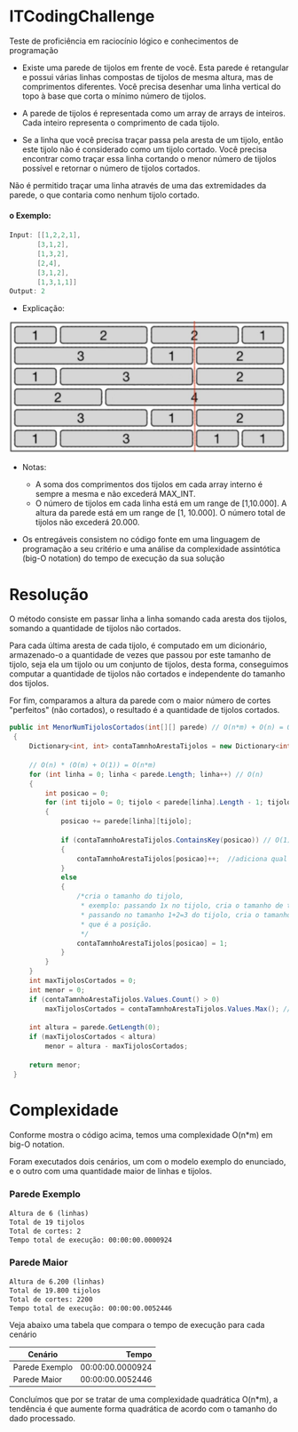 # ITCodingChallenge
Teste de proficiência em raciocínio lógico e conhecimentos de programação

- Existe uma parede de tijolos em frente de você. Esta parede é retangular e possui várias linhas compostas de tijolos de 
mesma altura, mas de comprimentos diferentes. Você precisa desenhar uma linha vertical do topo à base que corta o 
mínimo número de tijolos.

- A parede de tijolos é representada como um array de arrays de inteiros. Cada inteiro representa o comprimento de cada 
tijolo.

- Se a linha que você precisa traçar passa pela aresta de um tijolo, então este tijolo não é considerado como um tijolo 
cortado. Você precisa encontrar como traçar essa linha cortando o menor número de tijolos possível e retornar o número 
de tijolos cortados.

Não é permitido traçar uma linha através de uma das extremidades da parede, o que contaria como nenhum tijolo 
cortado.
#### o Exemplo:
```C#
Input: [[1,2,2,1],
       [3,1,2],
       [1,3,2],
       [2,4],
       [3,1,2],
       [1,3,1,1]]
Output: 2
```
- Explicação:
  
![](https://github.com/hidekkyro/ITCodingChallenge/blob/main/parede.jpg?raw=true)
- Notas:
  - A soma dos comprimentos dos tijolos em cada array interno é sempre a mesma e não excederá MAX_INT.
  - O número de tijolos em cada linha está em um range de [1,10.000]. A altura da parede está em um range de [1, 10.000]. O número total de tijolos não excederá 20.000.

- Os entregáveis consistem no código fonte em uma linguagem de programação a seu critério e uma análise da complexidade assintótica (big-O notation) do tempo de execução da sua solução



# Resolução

O método consiste em passar linha a linha somando cada aresta dos tijolos, somando a quantidade de tijolos não cortados.

Para cada última aresta de cada tijolo, é computado em um dicionário, armazenado-o a quantidade de vezes que passou por este tamanho de tijolo, seja ela um tijolo ou um conjunto de tijolos, desta forma, conseguimos computar a quantidade de tijolos não cortados e independente do tamanho dos tijolos.

For fim, comparamos a altura da parede com o maior número de cortes "perfeitos" (não cortados), o resultado é a quantidade de tijolos cortados.


```C#
public int MenorNumTijolosCortados(int[][] parede) // O(n*m) + O(n) = O(2n*m) = O(n*m)
 {
     Dictionary<int, int> contaTamnhoArestaTijolos = new Dictionary<int, int>();

     // O(n) * (O(m) + O(1)) = O(n*m)
     for (int linha = 0; linha < parede.Length; linha++) // O(n)
     {
         int posicao = 0;
         for (int tijolo = 0; tijolo < parede[linha].Length - 1; tijolo++)  // O(m)
         {
             posicao += parede[linha][tijolo];

             if (contaTamnhoArestaTijolos.ContainsKey(posicao)) // O(1)
             {
                 contaTamnhoArestaTijolos[posicao]++;  //adiciona qual posição passou novamente
             }
             else
             {
                 /*cria o tamanho do tijolo, 
                  * exemplo: passando 1x no tijolo, cria o tamanho de tijolo 1, 
                  * passando no tamanho 1+2=3 do tijolo, cria o tamanho 3 tijolo, 
                  * que é a posição. 
                  */
                 contaTamnhoArestaTijolos[posicao] = 1;
             }
         }
     }
     int maxTijolosCortados = 0;
     int menor = 0;
     if (contaTamnhoArestaTijolos.Values.Count() > 0)
         maxTijolosCortados = contaTamnhoArestaTijolos.Values.Max(); // O(n)

     int altura = parede.GetLength(0);
     if (maxTijolosCortados < altura)
         menor = altura - maxTijolosCortados;

     return menor;
 }
```



# Complexidade

Conforme mostra o código acima, temos uma complexidade O(n*m) em big-O notation.

Foram executados dois cenários, um com o modelo exemplo do enunciado, e o outro com uma quantidade maior de linhas e tijolos.

### Parede Exemplo
```
Altura de 6 (linhas)
Total de 19 tijolos
Total de cortes: 2
Tempo total de execução: 00:00:00.0000924 
```

### Parede Maior
```
Altura de 6.200 (linhas)
Total de 19.800 tijolos
Total de cortes: 2200
Tempo total de execução: 00:00:00.0052446
```

Veja abaixo uma tabela que compara o tempo de execução para cada cenário

| Cenário      | Tempo |
| --------- | -----:|
| Parede Exemplo  | 00:00:00.0000924 |
| Parede Maior     | 00:00:00.0052446 |

Concluímos que por se tratar de uma complexidade quadrática O(n*m), a tendência é que aumente forma quadrática de acordo com o tamanho do dado processado.
